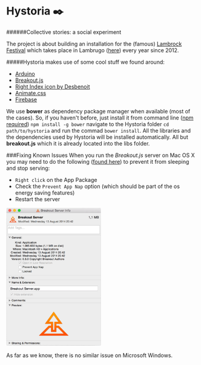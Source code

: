 # Hystoria :black_nib:
######Collective stories: a social experiment

The project is about building an installation for the (famous) [Lambrock Festival](http://www.lambrockfestival.com) which takes place in Lambrugo ([here](https://www.google.it/maps/place/Via+Bovia,+5,+22045+Lambrugo+CO/data=!4m2!3m1!1s0x4786a179564d7947:0xc793d363cb460870?sa=X&ei=y6psVcufOsbgywOvh4PoAw&ved=0CCAQ8gEwAA)) every year since 2012.

#####Hystoria makes use of some cool stuff we found around:
- [Arduino](http://www.arduino.cc/)
- [Breakout.js](http://breakoutjs.com/)
- [Right Index icon by Desbenoit](https://thenounproject.com/search/?q=finger&i=5380)
- <a href="https://daneden.github.io/animate.css/" target="_blank">Animate.css</a>
- <a href="https://www.firebase.com/" target="_blank">Firebase</a>

We use **bower** as dependency package manager when available (most of the cases).
So, if you haven't before, just install it from command line (<a href="https://www.npmjs.com/" target="_blank">npm required</a>)
`npm install -g bower`
navigate to the Hystoria folder
`cd path/to/hystoria`
and run the commad `bower install`.
All the libraries and the dependencies used by Hystoria will be installed automatically.
All but **breakout.js** which it is already located into the libs folder.

###Fixing Known Issues
When you run the *Breakout.js* server on Mac OS X you may need to do the following ([found here](http://breakoutjs.com/2014/03/breakout-v0-3-1-available/)) to prevent it from sleeping and stop serving:
- `Right click` on the App Package
- Check the `Prevent App Nap` option (which should be part of the os energy saving features)
- Restart the server

<img src="nap.gif" width="250">

As far as we know, there is no similar issue on Microsoft Windows.
